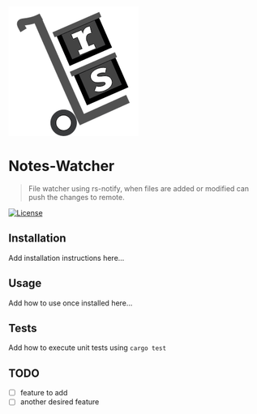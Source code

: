 ![Rust Library](docs\rust-image.png)

# Notes-Watcher
> File watcher using rs-notify, when files are added or modified can push the changes to remote.


[![License](http://img.shields.io/:license-mit-blue.svg?style=flat-square)](http://badges.mit-license.org)

## Installation
Add installation instructions here...

## Usage
Add how to use once installed here...

## Tests
Add how to execute unit tests using `cargo test`

## TODO
- [ ] feature to add
- [ ] another desired feature
